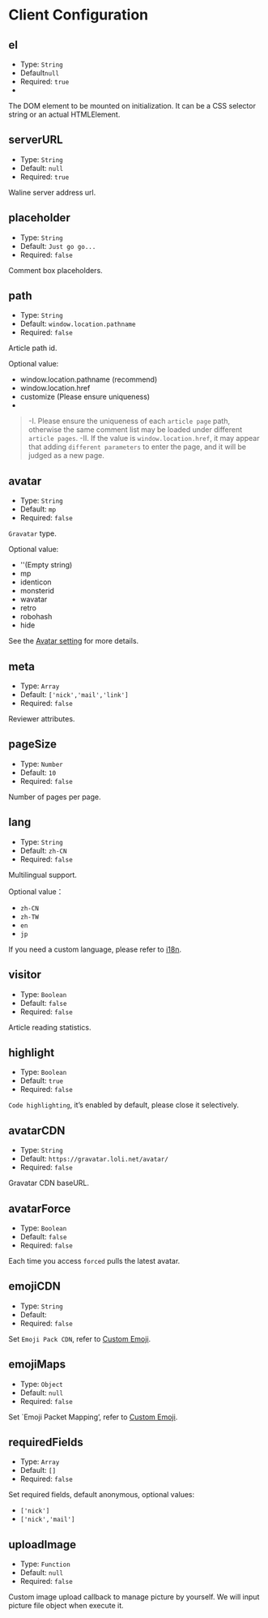 # Client Configuration

## el

- Type: `String`
- Default`null`
- Required: `true`
- 
The DOM element to be mounted on initialization. It can be a CSS selector string or an actual HTMLElement.
## serverURL

- Type: `String`
- Default: `null`
- Required: `true`

Waline server address url.

## placeholder
- Type: `String`
- Default: `Just go go...`
- Required: `false`

Comment box placeholders.

## path
- Type: `String`
- Default: `window.location.pathname`
- Required: `false`

Article path id.

Optional value:

- window.location.pathname (recommend)
- window.location.href
- customize (Please ensure uniqueness)
- 
>-I. Please ensure the uniqueness of each `article page` path, otherwise the same comment list may be loaded under different `article pages`.
>-II. If the value is `window.location.href`, it may appear that adding `different parameters` to enter the page, and it will be judged as a new page.
## avatar
- Type: `String`
- Default: `mp`
- Required: `false`

`Gravatar` type.

Optional value:

- ''(Empty string)
- mp
- identicon
- monsterid
- wavatar
- retro
- robohash
- hide

See the [Avatar setting](/avatar.html) for more details.
## meta
- Type: `Array`
- Default: `['nick','mail','link']`
- Required: `false`

Reviewer attributes.

## pageSize
- Type: `Number`
- Default: `10`
- Required: `false`

Number of pages per page.

## lang
- Type: `String`
- Default: `zh-CN`
- Required: `false`

Multilingual support.

Optional value：

- `zh-CN`
- `zh-TW`
- `en`
- `jp`

If you need a custom language, please refer to [i18n](/i18n.html).

## visitor

- Type: `Boolean`
- Default: `false`
- Required: `false`

Article reading statistics.
## highlight
- Type: `Boolean`
- Default: `true`
- Required: `false`

`Code highlighting`, it’s enabled by default, please close it selectively.

## avatarCDN
- Type: `String`
- Default: `https://gravatar.loli.net/avatar/`
- Required: `false`

Gravatar CDN baseURL.
## avatarForce
- Type: `Boolean`
- Default: `false`
- Required: `false`
  
Each time you access `forced` pulls the latest avatar.
## emojiCDN
- Type: `String`
- Default: ` `
- Required: `false`

Set `Emoji Pack CDN`, refer to [Custom Emoji](/client/emoji.html).

## emojiMaps
- Type: `Object`
- Default: `null`
- Required: `false`

Set `Emoji Packet Mapping’, refer to [Custom Emoji](/client/emoji.html).

## requiredFields
- Type: `Array`
- Default: `[]`
- Required: `false`

Set required fields, default anonymous, optional values:

- `['nick']`
- `['nick','mail']`

## uploadImage
- Type: `Function`
- Default: `null`
- Required: `false`

Custom image upload callback to manage picture by yourself. We will input picture file object when execute it.
